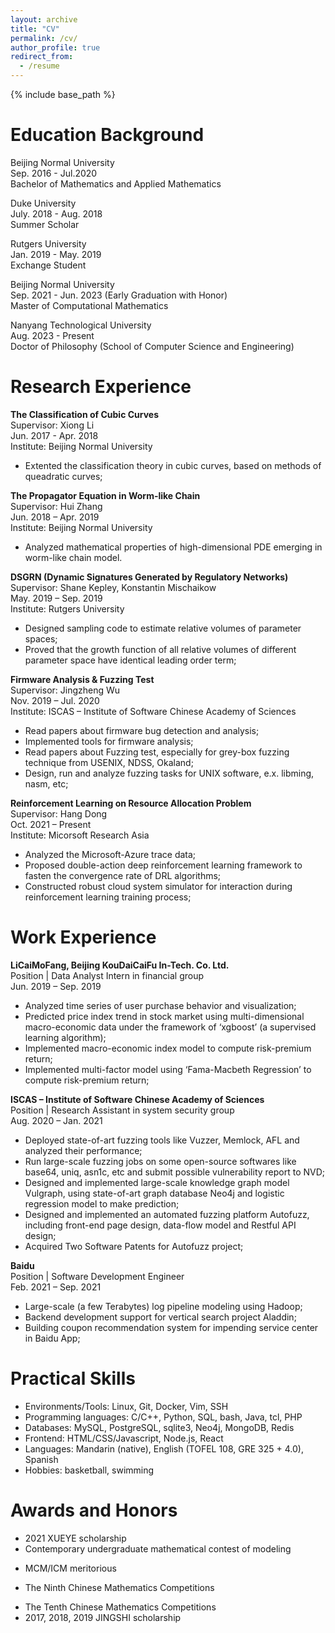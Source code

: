 ```yaml
---
layout: archive
title: "CV"
permalink: /cv/
author_profile: true
redirect_from:
  - /resume
---
```


{% include base_path %}


Education Background
=====
Beijing Normal University<br>
Sep. 2016 - Jul.2020<br>
Bachelor of Mathematics and Applied Mathematics

Duke University<br>
July. 2018 - Aug. 2018<br>
Summer Scholar

Rutgers University<br>
Jan. 2019 - May. 2019<br>
Exchange Student<br>

Beijing Normal University<br>
Sep. 2021 - Jun. 2023 (Early Graduation with Honor)<br>
Master of Computational Mathematics

Nanyang Technological University<br>
Aug. 2023 - Present<br>
Doctor of Philosophy (School of Computer Science and Engineering)


Research Experience
=====

**The Classification of Cubic Curves**<br>
Supervisor: Xiong Li<br>
Jun. 2017 - Apr. 2018<br>
Institute: Beijing Normal University<br>

+ Extented the classification theory in cubic curves, based on methods of queadratic curves;

**The Propagator Equation in Worm-like Chain**<br>
Supervisor: Hui Zhang<br>
Jun. 2018 – Apr. 2019<br>
Institute: Beijing Normal University<br>

+ Analyzed mathematical properties of high-dimensional PDE emerging in worm-like chain model.

**DSGRN (Dynamic Signatures Generated by Regulatory Networks)**<br>
Supervisor: Shane Kepley, Konstantin Mischaikow<br>
May. 2019 – Sep. 2019<br>
Institute: Rutgers University<br>

+ Designed sampling code to estimate relative volumes of parameter spaces;
+ Proved that the growth function of all relative volumes of different parameter space have identical leading order term;

**Firmware Analysis & Fuzzing Test**<br>
Supervisor: Jingzheng Wu<br>
Nov. 2019 – Jul. 2020<br>
Institute: ISCAS – Institute of Software Chinese Academy of Sciences<br>

+ Read papers about firmware bug detection and analysis;
+ Implemented tools for firmware analysis;
+ Read papers about Fuzzing test, especially for grey-box fuzzing technique from USENIX, NDSS, Okaland;
+ Design, run and analyze fuzzing tasks for UNIX software, e.x. libming, nasm, etc;

**Reinforcement Learning on Resource Allocation Problem**<br>
Supervisor: Hang Dong<br>
Oct. 2021 – Present<br>
Institute: Micorsoft Research Asia<br>

+ Analyzed the Microsoft-Azure trace data;
+ Proposed double-action deep reinforcement learning framework to fasten the convergence rate of DRL algorithms;
+ Constructed robust cloud system simulator for interaction during reinforcement learning training process;

Work Experience
=====

**LiCaiMoFang, Beijing KouDaiCaiFu In-Tech. Co. Ltd.**<br>
Position | Data Analyst Intern in financial group<br>
Jun. 2019 – Sep. 2019<br>

+ Analyzed time series of user purchase behavior and visualization;
+ Predicted price index trend in stock market using multi-dimensional macro-economic data under the framework of ‘xgboost’ (a supervised learning algorithm);
+ Implemented macro-economic index model to compute risk-premium return;
+ Implemented multi-factor model using ‘Fama-Macbeth Regression’ to compute risk-premium return;

**ISCAS – Institute of Software Chinese Academy of Sciences**<br>
Position | Research Assistant in system security group<br>
Aug. 2020 – Jan. 2021<br>

+ Deployed state-of-art fuzzing tools like Vuzzer, Memlock, AFL and analyzed their performance;
+ Run large-scale fuzzing jobs on some open-source softwares like base64, uniq, asn1c, etc and submit possible vulnerability report to NVD;
+ Designed and implemented large-scale knowledge graph model Vulgraph, using state-of-art graph database Neo4j and logistic regression model to make prediction;
+ Designed and implemented an automated fuzzing platform Autofuzz, including front-end page design, data-flow model and Restful API design;
+ Acquired Two Software Patents for Autofuzz project;

**Baidu**<br>
Position | Software Development Engineer<br>
Feb. 2021 – Sep. 2021<br>

+ Large-scale (a few Terabytes) log pipeline modeling using Hadoop;
+ Backend development support for vertical search project Aladdin;
+ Building coupon recommendation system for impending service center in Baidu App;




Practical Skills
=====

+ Environments/Tools: Linux, Git, Docker, Vim, SSH
+ Programming languages: C/C++, Python, SQL, bash, Java, tcl, PHP
+ Databases: MySQL, PostgreSQL, sqlite3, Neo4j, MongoDB, Redis
+ Frontend: HTML/CSS/Javascript, Node.js, React
+ Languages: Mandarin (native), English (TOFEL 108, GRE 325 + 4.0), Spanish
+ Hobbies: basketball, swimming



Awards and Honors
=====

+ 2021 XUEYE scholarship
+ Contemporary undergraduate mathematical contest of modeling 
<!-- + MCM/ICM meritorious (first prize) -->
+ MCM/ICM meritorious 
<!-- + The Ninth Chinese Mathematics Competitions (third prize) -->
+ The Ninth Chinese Mathematics Competitions
<!-- + The Tenth Chinese Mathematics Competitions (third prize) -->
+ The Tenth Chinese Mathematics Competitions 
+ 2017, 2018, 2019 JINGSHI scholarship

